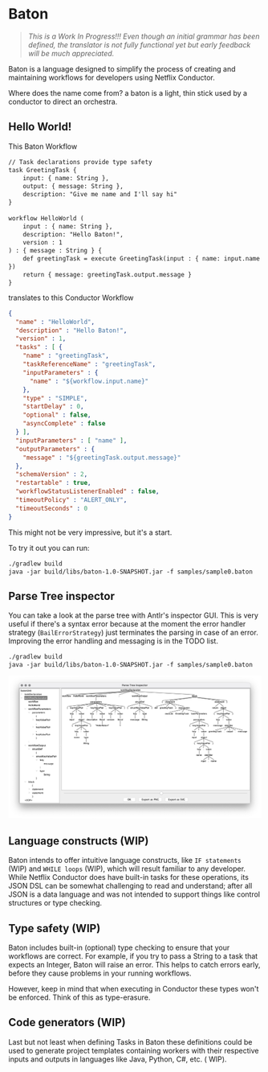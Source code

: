 # Baton

> _This is a Work In Progress!!! Even though an initial grammar has been defined, the translator
is not fully functional yet but early feedback will be much appreciated._

Baton is a language designed to simplify the process of creating and maintaining workflows
for developers using Netflix Conductor.

Where does the name come from? a baton is a light, thin stick used by a conductor to direct an orchestra.

## Hello World!

This Baton Workflow

```
// Task declarations provide type safety
task GreetingTask {
    input: { name: String },
    output: { message: String },
    description: "Give me name and I'll say hi"
}

workflow HelloWorld (
    input : { name: String },
    description: "Hello Baton!",
    version : 1
) : { message : String } {
    def greetingTask = execute GreetingTask(input : { name: input.name })
    return { message: greetingTask.output.message }
}
```

translates to this Conductor Workflow

```json
{
  "name" : "HelloWorld",
  "description" : "Hello Baton!",
  "version" : 1,
  "tasks" : [ {
    "name" : "greetingTask",
    "taskReferenceName" : "greetingTask",
    "inputParameters" : {
      "name" : "${workflow.input.name}"
    },
    "type" : "SIMPLE",
    "startDelay" : 0,
    "optional" : false,
    "asyncComplete" : false
  } ],
  "inputParameters" : [ "name" ],
  "outputParameters" : {
    "message" : "${greetingTask.output.message}"
  },
  "schemaVersion" : 2,
  "restartable" : true,
  "workflowStatusListenerEnabled" : false,
  "timeoutPolicy" : "ALERT_ONLY",
  "timeoutSeconds" : 0
}
```

This might not be very impressive, but it's a start.

To try it out you can run:

```shell
./gradlew build
java -jar build/libs/baton-1.0-SNAPSHOT.jar -f samples/sample0.baton
```

## Parse Tree inspector

You can take a look at the parse tree with Antlr's inspector GUI. This is very useful if there's a syntax error
because at the moment the error handler strategy (`BailErrorStrategy`) just terminates the parsing in case of an error.
Improving the error handling and messaging is in the TODO list.

```shell
./gradlew build
java -jar build/libs/baton-1.0-SNAPSHOT.jar -f samples/sample0.baton
```

![alt text](docs/images/parse-tree-sample0.png)

## Language constructs (WIP)

Baton intends to offer intuitive language constructs, like `IF statements` (WIP) and `WHILE loops` (WIP), which
will result familiar to any developer. While Netflix Conductor does have built-in tasks for these operations,
its JSON DSL can be somewhat challenging to read and understand; after all JSON is a data language and was
not intended to support things like control structures or type checking.

## Type safety (WIP)

Baton includes built-in (optional) type checking to ensure that your workflows are correct.
For example, if you try to pass a String to a task that expects an Integer,
Baton will raise an error. This helps to catch errors early,
before they cause problems in your running workflows.

However, keep in mind that when executing in Conductor these types won't be enforced. Think of this as type-erasure.

## Code generators (WIP)

Last but not least when defining Tasks in Baton these definitions could be used to generate
project templates containing workers with their respective inputs and outputs in languages like Java, Python, C#, etc. (
WIP).


